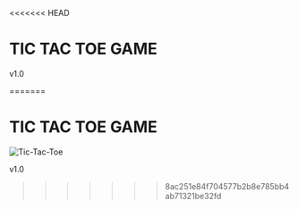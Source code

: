 <<<<<<< HEAD
<h1>TIC TAC TOE GAME</h1>
v1.0

=======
<h1>TIC TAC TOE GAME</h1>

![Tic-Tac-Toe](https://github.com/WebDevChandan/tic-tac-toe/assets/70449580/9550616d-0620-42c6-bf96-9417a5ffb8d6)


v1.0

>>>>>>> 8ac251e84f704577b2b8e785bb4ab71321be32fd
